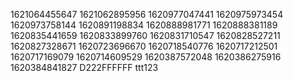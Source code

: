 1621064455647
1621062895956
1620977047441
1620975973454
1620973758144
1620891198834
1620888981771
1620888381189
1620835441659
1620833899760
1620831710547
1620828527211
1620827328671
1620723696670
1620718540776
1620717212501
1620717169079
1620714609529
1620387572048
1620386275916
1620384841827
D222FFFFFF
ttt123
